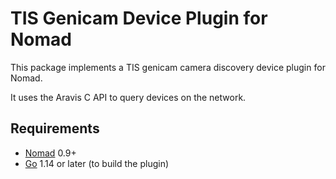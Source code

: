TIS Genicam Device Plugin for Nomad
===================================

This package implements a TIS genicam camera discovery device plugin for Nomad.

It uses the Aravis C API to query devices on the network.

Requirements
------------

- [Nomad](https://www.nomadproject.io/downloads.html) 0.9+
- [Go](https://golang.org/doc/install) 1.14 or later (to build the plugin)
